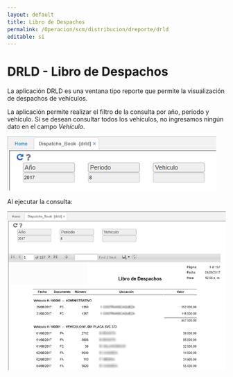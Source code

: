 ```yaml
---
layout: default
title: Libro de Despachos
permalink: /Operacion/scm/distribucion/dreporte/drld
editable: si
---
```


# DRLD - Libro de Despachos

La aplicación DRLD es una ventana tipo reporte que permite la visualización de despachos de vehículos.  

La aplicación permite realizar el filtro de la consulta por año, periodo y vehículo. Si se desean consultar todos los vehículos, no ingresamos ningún dato en el campo _Vehículo_.  

![](drld.png)

Al ejecutar la consulta:

![](drld1.png)
